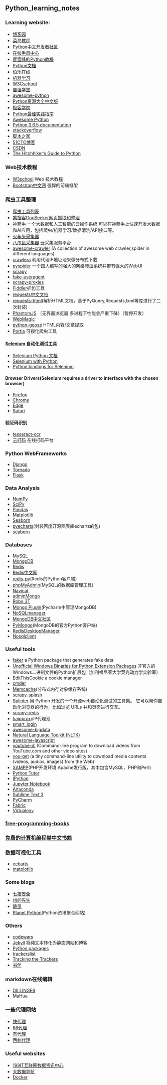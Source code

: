 ## Python_learning_notes

### Learning website:
* [博客园](https://www.cnblogs.com/cate/python/) 
* [菜鸟教程](http://www.runoob.com/python/python-tutorial.html) 
* [Python中文开发者社区](http://www.pythontab.com/)
* [在线手册中心](http://docs.pythontab.com/)
* [廖雪峰的Python教程](https://www.liaoxuefeng.com/wiki/0014316089557264a6b348958f449949df42a6d3a2e542c000)
* [Python文档](http://www.pythondoc.com/)
* [伯乐在线](http://python.jobbole.com/)
* [机器学习](https://github.com/hangtwenty/dive-into-machine-learning)
* [W3Cschool](https://www.w3cschool.cn/python/)
* [自强学堂](https://code.ziqiangxuetang.com/)
* [awesome-python](https://github.com/vinta/awesome-python)
* [Python资源大全中文版](https://github.com/jobbole/awesome-python-cn)
* [极客学院](http://wiki.jikexueyuan.com/list/python/)
* [Python最佳实践指南](http://pythonguidecn.readthedocs.io/zh/latest/)
* [Awesome Python](https://awesome-python.com/)
* [Python 3.6.5 documentation](https://docs.python.org/3/)
* [stackoverflow](https://stackoverflow.com/)
* [脚本之家](https://www.jb51.net/)
* [51CTO博客](http://blog.51cto.com/)
* [CSDN](https://www.csdn.net/)
* [The Hitchhiker’s Guide to Python](http://docs.python-guide.org/en/latest/)

### Web技术教程
* [W3school](http://www.w3school.com.cn/) Web 技术教程
* [Bootstrap中文网](http://www.bootcss.com/) 强悍的前端框架


### 爬虫工具整理
* [爬虫工具列表](https://blog.csdn.net/YLBF_DEV/article/details/51479449) 
* [集搜客GooSeeker网页抓取和整理](https://www.gooseeker.com/)
* [神箭手](http://www.shenjianshou.cn/)
        一个大数据和人工智能的云操作系统,可以在神箭手上快速开发大数据和AI应用，包括爬虫/机器学习/数据清洗/API接口等。
* [火车头采集器](http://www.locoy.com/)
* [八爪鱼采集器](http://www.locoy.com/) 云采集服务平台
* [awesome-crawler](https://github.com/BruceDone/awesome-crawler) (A collection of awesome web crawler,spider in different languages)
* [crawlera](https://scrapinghub.com/crawlera) 利用代理IP地址池来做分布式下载
* [pyspider](http://www.pyspider.cn/) 一个国人编写的强大的网络爬虫系统并带有强大的WebUI
* [scrapy](https://scrapy.org/)
* [fake-useragent](https://pypi.org/project/fake-useragent/)
* [scrapy-proxies](https://github.com/aivarsk/scrapy-proxies)
* [Fiddler](https://www.telerik.com/fiddler)抓包工具
* [requests中文文档](http://docs.python-requests.org/zh_CN/latest/index.html)
* [requests-html](http://html.python-requests.org/)(解析HTML文档，基于PyQuery,Requests,lxml等库进行了二次封装)
* [PhantomJS](http://phantomjs.org/) （无界面浏览器 多进程下性能会严重下降）（暂停开发）
* [WebMagic](http://webmagic.io/docs/zh/)
* [python-goose](https://github.com/grangier/python-goose) HTML内容/文章提取
* [Portia](https://github.com/scrapinghub/portia) 可视化爬虫工具

#### [Selenium](https://www.seleniumhq.org/) 自动化测试工具
* [Selenium Python 文档](http://selenium-python-docs-zh.readthedocs.io/zh_CN/latest/)
* [Selenium with Python](http://selenium-python.readthedocs.io/index.html)
* [Python bindings for Selenium](https://pypi.org/project/selenium/)


#### Browser Drivers(Selenium requires a driver to interface with the chosen browser)
* [Firefox](https://github.com/mozilla/geckodriver/releases)
* [Chrome](https://sites.google.com/a/chromium.org/chromedriver/downloads)
* [Edge](https://developer.microsoft.com/en-us/microsoft-edge/tools/webdriver/)
* [Safari](https://webkit.org/blog/6900/webdriver-support-in-safari-10/)


#### 验证码识别
* [tesseract-ocr](https://github.com/tesseract-ocr/tesseract)
* [云打码](http://www.yundama.com/) 在线打码平台


### Python WebFrameworks
* [Django](https://www.djangoproject.com/)
* [Tornado](http://www.tornadoweb.org/en/stable/)
* [Flask](http://flask.pocoo.org/)


### Data Analysis
* [NumPy](http://www.numpy.org/)
* [SciPy](https://www.scipy.org/)
* [Pandas](http://pandas.pydata.org/)
* [Matplotlib](https://matplotlib.org/)
* [Seaborn](http://seaborn.pydata.org/) 
* [pyecharts](http://pyecharts.org/#/)(封装百度开源图表库echarts的包)
* [seaborn](http://seaborn.pydata.org/)


### Databases
* [MySQL](https://www.mysql.com/)
* [MongoDB](https://www.mongodb.com/)
* [Redis](https://redis.io/)
* [Redis中文网](http://www.redis.cn/)
* [redis-py](https://github.com/andymccurdy/redis-py)(Redis的Python客户端)
* [phpMyAdmin](https://www.phpmyadmin.net/)(MySQL的数据库管理工具)
* [Navicat](https://www.navicat.com/en/products)
* [adminMongo](https://adminmongo.markmoffat.com/)
* [Robo 3T](https://robomongo.org/)
* [Mongo Plugin](http://plugins.jetbrains.com/plugin/7141-mongo-plugin)(Pycharm中管理MongoDB)
* [NoSQLmanager](https://www.mongodbmanager.com/)
* [MongoDB中文社区](http://mongoing.com/)
* [PyMongo](https://docs.mongodb.com/ecosystem/drivers/python/)(MongoDB的官方Python客户端)
* [RedisDesktopManager](https://github.com/uglide/RedisDesktopManager)
* [Nosqlclient](https://github.com/nosqlclient/nosqlclient)

### Useful tools
* [faker](https://github.com/joke2k/faker) a Python package that generates fake data
* [Unofficial Windows Binaries for Python Extension Packages](https://www.lfd.uci.edu/~gohlke/pythonlibs/)
	非官方的Windows二进制文件的Python扩展包（加利福尼亚大学荧光动力学实验室）
* [EditThisCookie](http://www.editthiscookie.com/) a cookie manager
* [cmder](http://cmder.net/)
* [Memcache](http://memcached.org/)(分布式内存对象缓存系统)
* [scrapy-splash](https://github.com/scrapy-plugins/scrapy-splash)
* [Splinter](http://splinter-docs-zh-cn.readthedocs.io/zh/latest/index.html) 用 Python 开发的一个开源web自动化测试的工具集。 它可以帮你自动化浏览器的行为，比如浏览 URLs 并和页面进行交互。
* [scrapy-redis](https://github.com/rmax/scrapy-redis)
* [haipproxy](https://github.com/SpiderClub/haipproxy)IP代理池
* [smart_login](https://github.com/SpiderClub/smart_login)
* [awesome-bigdata](https://github.com/onurakpolat/awesome-bigdata)
* [Natural Language Toolkit (NLTK)](https://github.com/nltk/nltk)
* [awesome-javascript](https://github.com/sorrycc/awesome-javascript)
* [youtube-dl](https://github.com/rg3/youtube-dl) (Command-line program to download videos from YouTube.com and other video sites)
* [you-get](https://you-get.org/) (a tiny command-line utility to download media contents (videos, audios, images) from the Web)
* [XAMPP](http://www.xampps.com/)(PHP开发环境 Apache发行版，其中包含MySQL、PHP和Perl)
* [Python Tutor](http://www.pythontutor.com)
* [IPython](https://ipython.org/)
* [Jupyter Notebook](http://jupyter.org/)
* [Anaconda](https://www.anaconda.com/)
* [Sublime Text 3](https://www.sublimetext.com/3)
* [PyCharm](https://www.jetbrains.com/pycharm/download/#section=windows)
* [Fabric](http://www.fabfile.org/)
* [Virtualenv](https://pypi.org/project/virtualenv/)

### [free-programming-books](https://github.com/crane-yuan/free-programming-books/blob/master/free-programming-books-zh.md)

### [免费的计算机编程类中文书籍](https://github.com/justjavac/free-programming-books-zh_CN)


### 数据可视化工具
* [echarts](http://echarts.baidu.com/)
* [matplotlib](https://matplotlib.org/)

### Some blogs 
* [七夜安全](http://qiyesafe.com/)
* [州的先生](http://zmister.com/)
* [静觅](https://cuiqingcai.com/)
* [Planet Python](http://planetpython.org/)(Python资讯聚合网站)

### Others
* [codewars](https://www.codewars.com/)
* [Jekyll](https://www.jekyll.com.cn/) 将纯文本转化为静态网站和博客
* [Python packages](https://pypi.org/)
* [trackerslist](https://github.com/ngosang/trackerslist)
* [Tracking the Trackers](https://newtrackon.com/)
* [书伴](https://bookfere.com/)


### markdown在线编辑
* [DILLINGER](https://dillinger.io/)
* [MaHua](http://mahua.jser.me/)


### 一些代理网站
* [快代理](https://www.kuaidaili.com/)
* [66代理](http://www.66ip.cn/)
* [有代理](http://www.youdaili.net/)
* [西刺代理](http://www.xicidaili.com/)


### Useful websites
* [199IT互联网数据资讯中心](http://www.199it.com/)
* [大数据导航](http://hao.199it.com/)
* [Docker](http://www.docker.org.cn/index.html)
